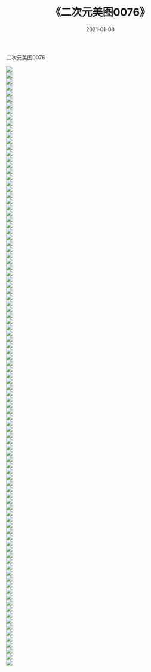 ﻿---
layout: post
title:  《二次元美图0076》
date:   2021-01-08
img: http://imgx.orgx.ga/二次元/2021/二次元美图0076/000.jpg
categories: [美女, 清纯, 唯美]
---

二次元美图0076

 ![](http://imgx.orgx.ga/二次元/2021/二次元美图0076/001.jpg) <br>![](http://imgx.orgx.ga/二次元/2021/二次元美图0076/002.jpg) <br>![](http://imgx.orgx.ga/二次元/2021/二次元美图0076/003.jpg) <br>![](http://imgx.orgx.ga/二次元/2021/二次元美图0076/004.jpg) <br>![](http://imgx.orgx.ga/二次元/2021/二次元美图0076/005.jpg) <br>![](http://imgx.orgx.ga/二次元/2021/二次元美图0076/006.jpg) <br>![](http://imgx.orgx.ga/二次元/2021/二次元美图0076/007.jpg) <br>![](http://imgx.orgx.ga/二次元/2021/二次元美图0076/008.jpg) <br>![](http://imgx.orgx.ga/二次元/2021/二次元美图0076/009.jpg) <br>![](http://imgx.orgx.ga/二次元/2021/二次元美图0076/010.jpg) <br>![](http://imgx.orgx.ga/二次元/2021/二次元美图0076/011.jpg) <br>![](http://imgx.orgx.ga/二次元/2021/二次元美图0076/012.jpg) <br>![](http://imgx.orgx.ga/二次元/2021/二次元美图0076/013.jpg) <br>![](http://imgx.orgx.ga/二次元/2021/二次元美图0076/014.jpg) <br>![](http://imgx.orgx.ga/二次元/2021/二次元美图0076/015.jpg) <br>![](http://imgx.orgx.ga/二次元/2021/二次元美图0076/016.jpg) <br>![](http://imgx.orgx.ga/二次元/2021/二次元美图0076/017.jpg) <br>![](http://imgx.orgx.ga/二次元/2021/二次元美图0076/018.jpg) <br>![](http://imgx.orgx.ga/二次元/2021/二次元美图0076/019.jpg) <br>![](http://imgx.orgx.ga/二次元/2021/二次元美图0076/020.jpg) <br>![](http://imgx.orgx.ga/二次元/2021/二次元美图0076/021.jpg) <br>![](http://imgx.orgx.ga/二次元/2021/二次元美图0076/022.jpg) <br>![](http://imgx.orgx.ga/二次元/2021/二次元美图0076/023.jpg) <br>![](http://imgx.orgx.ga/二次元/2021/二次元美图0076/024.jpg) <br>![](http://imgx.orgx.ga/二次元/2021/二次元美图0076/025.jpg) <br>![](http://imgx.orgx.ga/二次元/2021/二次元美图0076/026.jpg) <br>![](http://imgx.orgx.ga/二次元/2021/二次元美图0076/027.jpg) <br>![](http://imgx.orgx.ga/二次元/2021/二次元美图0076/028.jpg) <br>![](http://imgx.orgx.ga/二次元/2021/二次元美图0076/029.jpg) <br>![](http://imgx.orgx.ga/二次元/2021/二次元美图0076/030.jpg) <br>![](http://imgx.orgx.ga/二次元/2021/二次元美图0076/031.jpg) <br>![](http://imgx.orgx.ga/二次元/2021/二次元美图0076/032.jpg) <br>![](http://imgx.orgx.ga/二次元/2021/二次元美图0076/033.jpg) <br>![](http://imgx.orgx.ga/二次元/2021/二次元美图0076/034.jpg) <br>![](http://imgx.orgx.ga/二次元/2021/二次元美图0076/035.jpg) <br>![](http://imgx.orgx.ga/二次元/2021/二次元美图0076/036.jpg) <br>![](http://imgx.orgx.ga/二次元/2021/二次元美图0076/037.jpg) <br>![](http://imgx.orgx.ga/二次元/2021/二次元美图0076/038.jpg) <br>![](http://imgx.orgx.ga/二次元/2021/二次元美图0076/039.jpg) <br>![](http://imgx.orgx.ga/二次元/2021/二次元美图0076/040.jpg) <br>![](http://imgx.orgx.ga/二次元/2021/二次元美图0076/041.jpg) <br>![](http://imgx.orgx.ga/二次元/2021/二次元美图0076/042.jpg) <br>![](http://imgx.orgx.ga/二次元/2021/二次元美图0076/043.jpg) <br>![](http://imgx.orgx.ga/二次元/2021/二次元美图0076/044.jpg) <br>![](http://imgx.orgx.ga/二次元/2021/二次元美图0076/045.jpg) <br>![](http://imgx.orgx.ga/二次元/2021/二次元美图0076/046.jpg) <br>![](http://imgx.orgx.ga/二次元/2021/二次元美图0076/047.jpg) <br>![](http://imgx.orgx.ga/二次元/2021/二次元美图0076/048.jpg) <br>![](http://imgx.orgx.ga/二次元/2021/二次元美图0076/049.jpg) <br>![](http://imgx.orgx.ga/二次元/2021/二次元美图0076/050.jpg) <br>![](http://imgx.orgx.ga/二次元/2021/二次元美图0076/051.jpg) <br>![](http://imgx.orgx.ga/二次元/2021/二次元美图0076/052.jpg) <br>![](http://imgx.orgx.ga/二次元/2021/二次元美图0076/053.jpg) <br>![](http://imgx.orgx.ga/二次元/2021/二次元美图0076/054.jpg) <br>![](http://imgx.orgx.ga/二次元/2021/二次元美图0076/055.jpg) <br>![](http://imgx.orgx.ga/二次元/2021/二次元美图0076/056.jpg) <br>![](http://imgx.orgx.ga/二次元/2021/二次元美图0076/057.jpg) <br>![](http://imgx.orgx.ga/二次元/2021/二次元美图0076/058.jpg) <br>![](http://imgx.orgx.ga/二次元/2021/二次元美图0076/059.jpg) <br>![](http://imgx.orgx.ga/二次元/2021/二次元美图0076/060.jpg) <br>![](http://imgx.orgx.ga/二次元/2021/二次元美图0076/061.jpg) <br>![](http://imgx.orgx.ga/二次元/2021/二次元美图0076/062.jpg) <br>![](http://imgx.orgx.ga/二次元/2021/二次元美图0076/063.jpg) <br>![](http://imgx.orgx.ga/二次元/2021/二次元美图0076/064.jpg) <br>![](http://imgx.orgx.ga/二次元/2021/二次元美图0076/065.jpg) <br>![](http://imgx.orgx.ga/二次元/2021/二次元美图0076/066.jpg) <br>![](http://imgx.orgx.ga/二次元/2021/二次元美图0076/067.jpg) <br>![](http://imgx.orgx.ga/二次元/2021/二次元美图0076/068.jpg) <br>![](http://imgx.orgx.ga/二次元/2021/二次元美图0076/069.jpg) <br>![](http://imgx.orgx.ga/二次元/2021/二次元美图0076/070.jpg) <br>![](http://imgx.orgx.ga/二次元/2021/二次元美图0076/071.jpg) <br>![](http://imgx.orgx.ga/二次元/2021/二次元美图0076/072.jpg) <br>![](http://imgx.orgx.ga/二次元/2021/二次元美图0076/073.jpg) <br>![](http://imgx.orgx.ga/二次元/2021/二次元美图0076/074.jpg) <br>![](http://imgx.orgx.ga/二次元/2021/二次元美图0076/075.jpg) <br>![](http://imgx.orgx.ga/二次元/2021/二次元美图0076/076.jpg) <br>![](http://imgx.orgx.ga/二次元/2021/二次元美图0076/077.jpg) <br>![](http://imgx.orgx.ga/二次元/2021/二次元美图0076/078.jpg) <br>![](http://imgx.orgx.ga/二次元/2021/二次元美图0076/079.jpg) <br>![](http://imgx.orgx.ga/二次元/2021/二次元美图0076/080.jpg) <br>![](http://imgx.orgx.ga/二次元/2021/二次元美图0076/081.jpg) <br>![](http://imgx.orgx.ga/二次元/2021/二次元美图0076/082.jpg) <br>![](http://imgx.orgx.ga/二次元/2021/二次元美图0076/083.jpg) <br>![](http://imgx.orgx.ga/二次元/2021/二次元美图0076/084.jpg) <br>![](http://imgx.orgx.ga/二次元/2021/二次元美图0076/085.jpg) <br>![](http://imgx.orgx.ga/二次元/2021/二次元美图0076/086.jpg) <br>![](http://imgx.orgx.ga/二次元/2021/二次元美图0076/087.jpg) <br>![](http://imgx.orgx.ga/二次元/2021/二次元美图0076/088.jpg) <br>![](http://imgx.orgx.ga/二次元/2021/二次元美图0076/089.jpg) <br>![](http://imgx.orgx.ga/二次元/2021/二次元美图0076/090.jpg) <br>![](http://imgx.orgx.ga/二次元/2021/二次元美图0076/091.jpg) <br>![](http://imgx.orgx.ga/二次元/2021/二次元美图0076/092.jpg) <br>![](http://imgx.orgx.ga/二次元/2021/二次元美图0076/093.jpg) <br>![](http://imgx.orgx.ga/二次元/2021/二次元美图0076/094.jpg) <br>![](http://imgx.orgx.ga/二次元/2021/二次元美图0076/095.jpg) <br>![](http://imgx.orgx.ga/二次元/2021/二次元美图0076/096.jpg) <br>![](http://imgx.orgx.ga/二次元/2021/二次元美图0076/097.jpg) <br>![](http://imgx.orgx.ga/二次元/2021/二次元美图0076/098.jpg) <br>![](http://imgx.orgx.ga/二次元/2021/二次元美图0076/099.jpg) <br>![](http://imgx.orgx.ga/二次元/2021/二次元美图0076/100.jpg) <br>